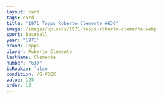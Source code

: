 ```yaml
---
layout: card
tags: card
title: "1971 Topps Roberto Clemente #630"
image: /images/uploads/1971-topps-roberto-clemente.webp
sport: Baseball
year: "1971"
brand: Topps
player: Roberto Clemente
lastName: Clemente
number: "630"
isRookie: false
condition: VG-VGEX
value: 125
order: 10
---
```


